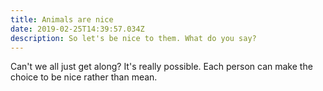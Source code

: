 ```yaml
---
title: Animals are nice
date: 2019-02-25T14:39:57.034Z
description: So let's be nice to them. What do you say?
---
```

Can't we all just get along? It's really possible. Each person can make the choice to be nice rather than mean.
